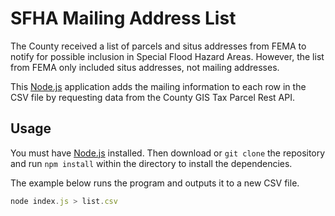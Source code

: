 # SFHA Mailing Address List

The County received a list of parcels and situs addresses from FEMA to notify
for possible inclusion in Special Flood Hazard Areas. However, the list from
FEMA only included situs addresses, not mailing addresses.

This [Node.js](http://nodejs.org) application adds the mailing information to
each row in the CSV file by requesting data from the County GIS Tax Parcel Rest
API.

## Usage

You must have [Node.js](http://nodejs.org) installed. Then download or `git
clone` the repository and run `npm install` within the directory to install the
dependencies.

The example below runs the program and outputs it to a new CSV file.
``` javascript
node index.js > list.csv
```
